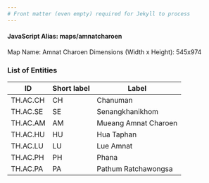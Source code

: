 ```yaml
---
# Front matter (even empty) required for Jekyll to process
---
```


#### JavaScript Alias: maps/amnatcharoen

Map Name: Amnat Charoen
Dimensions (Width x Height): 545x974

### List of Entities

| ID       | Short label | Label                |
| -------- | ----------- | -------------------- |
| TH.AC.CH | CH          | Chanuman             |
| TH.AC.SE | SE          | Senangkhanikhom      |
| TH.AC.AM | AM          | Mueang Amnat Charoen |
| TH.AC.HU | HU          | Hua Taphan           |
| TH.AC.LU | LU          | Lue Amnat            |
| TH.AC.PH | PH          | Phana                |
| TH.AC.PA | PA          | Pathum Ratchawongsa  |
